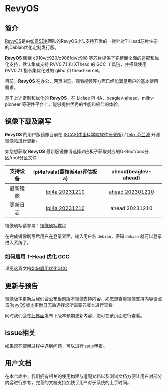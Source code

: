 # RevyOS

## 简介

[RevyOS](https://github.com/revyos)是由[如意SDK](https://github.com/ruyisdk)团队的RevyOS小队支持开发的一款针对T-Head芯片生态的Debian优化定制发行版。

__RevyOS__ 围绕 c910v/c920/c906fdv/c908 等芯片提供了完整而全面的适配和优化支持，默认集成支持 RVV0.7.1 和 XThead 的 GCC 工具链，并搭载使用 RVV0.7.1 指令集优化过的 glibc 和 thead-kernel。

目前，__RevyOS__ 在办公、网页浏览、观看视频等方面已经能满足用户的基本使用需求。

基于上述定制和优化的 __RevyOS__，在 Lichee Pi 4A，beaglev-ahead，milkv-pioneer 等硬件平台上，能够提供优秀的性能和极佳的体验。

## 镜像下载及刷写

__RevyOS__ 的用户版镜像目前在 [ISCAS(中国科学院软件研究所)](https://mirror.iscas.ac.cn/revyos) / [felix 芬兰源](https://mirrors.felixc.at/revyos/) 开源镜像站进行更新。

如您想获取 __RevyOS__ 最新版镜像请选择对应板子获取对应的U-Boot/boo分区/root分区文件：

| 支持设备 | lpi4a/vala(荔枝派4a/评估板a) | ahead(beaglev-ahead) |
| :--: | :--: | :--: |
| 最新镜像 | [lpi4a 20231210](https://mirror.iscas.ac.cn/revyos/extra/images/lpi4a/20231210/) | [ahead 202301210](https://mirror.iscas.ac.cn/revyos/extra/images/beagle/20231210/) |
| 更新日志 | [lpi4a 20231210](docs/changelog/lpi4a/20231210.md) | ahead 20231210 |

镜像刷写请参考：[镜像刷写教程](https://wiki.sipeed.com/hardware/zh/lichee/th1520/lpi4a/4_burn_image.html#%E6%89%B9%E9%87%8F%E7%83%A7%E5%BD%95)

在完成镜像刷写后用户在登录界面，输入用户名 `debian`，密码 `debian` 就可以登录进入系统了。

### 如何启用 T-Head 优化 GCC

详见这篇文档[如何启用优化GCC](build/debian/enable_optimization_gcc.md)

## 更新与预告

镜像版本更新后我们会公布当前版本镜像支持内容，如您想查看镜像支持内容请点击[RevyOS版本更新日志](./changelog/)后选择您所需要的版本进行查看。

同时我们会在[此界面](./update%20notice.md)发布下版本预期更新内容，您可在该页面进行查看。

## issue相关

如果您在使用过程中遇到问题，可以进行[issue申报](https://github.com/revyos/revyos/issues)。

## 用户文档

在本仓库中，我们拥有相关的使用构建与适配文档以及测试文档方便让用户对部分内容进行参考，完善的文档支持加快了用户对于系统的上手时间。
